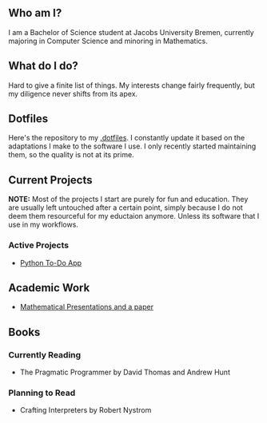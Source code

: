 ## Who am I?
I am a Bachelor of Science student at Jacobs University Bremen, currently majoring in Computer Science and minoring in Mathematics.

## What do I do?
Hard to give a finite list of things. My interests change fairly frequently, but my diligence never shifts from its apex.

## Dotfiles
Here's the repository to my [.dotfiles](https://github.com/Renzum/.dotfiles). I constantly update it based on the adaptations I make to the software I use.
I only recently started maintaining them, so the quality is not at its prime.

## Current Projects
__NOTE:__ Most of the projects I start are purely for fun and education. They are usually left untouched after a certain point, simply because I do not deem them resourceful for my eductaion anymore. Unless its software that I use in my workflows.
### Active Projects
* [Python To-Do App](https://github.com/Renzum/To-Do)

## Academic Work
* [Mathematical Presentations and a paper](https://github.com/Renzum/Undergraduate-Mathematical-Seminar)
## Books
### Currently Reading
* The Pragmatic Programmer by David Thomas and Andrew Hunt

### Planning to Read
* Crafting Interpreters by Robert Nystrom
